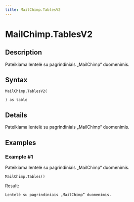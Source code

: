 ```yaml
---
title: MailChimp.TablesV2
---
```


# MailChimp.TablesV2


## Description

Pateikiama lentelė su pagrindiniais „MailChimp“ duomenimis.


## Syntax

```powerquery
MailChimp.TablesV2(

) as table
```


## Details

Pateikiama lentelė su pagrindiniais „MailChimp“ duomenimis.


## Examples

### Example #1 
Pateikiama lentelė su pagrindiniais „MailChimp“ duomenimis.
```powerquery
MailChimp.Tables()
```

Result: 
```powerquery
Lentelė su pagrindiniais „MailChimp“ duomenimis.
```



